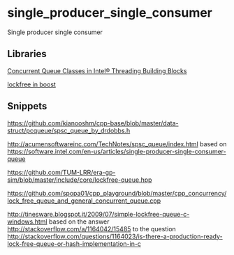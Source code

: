# single_producer_single_consumer
Single producer single consumer

## Libraries
[Concurrent Queue Classes in Intel® Threading Building Blocks](https://software.intel.com/en-us/node/506081)

[lockfree in boost](http://www.boost.org/doc/libs/1_62_0/doc/html/lockfree.html)

## Snippets
https://github.com/kianooshm/cpp-base/blob/master/data-struct/pcqueue/spsc_queue_by_drdobbs.h

http://acumensoftwareinc.com/TechNotes/spsc_queue/index.html based on https://software.intel.com/en-us/articles/single-producer-single-consumer-queue

https://github.com/TUM-LRR/era-gp-sim/blob/master/include/core/lockfree-queue.hpp

https://github.com/spopa01/cpp_playground/blob/master/cpp_concurrency/lock_free_queue_and_general_concurrent_queue.cpp

http://tinesware.blogspot.it/2009/07/simple-lockfree-queue-c-windows.html based on the answer http://stackoverflow.com/a/1164042/15485 to the question http://stackoverflow.com/questions/1164023/is-there-a-production-ready-lock-free-queue-or-hash-implementation-in-c
